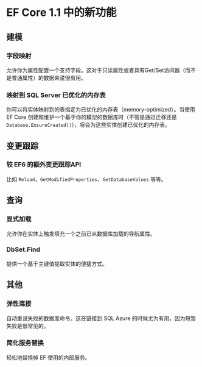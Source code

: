 # EF Core 1.1 中的新功能

## 建模

### 字段映射

允许你为属性配置一个支持字段。这对于只读属性或者具有Get/Set访问器（而不是普通属性）的数据来说很有用。

### 映射到 SQL Server 已优化的内存表

你可以将实体映射到的表指定为已优化的内存表（memory-optimized）。当使用 EF Core 创建和维护一个基于你的模型的数据库时（不管是通过迁移还是 `Database.EnsureCreated()`），将会为这些实体创建已优化的内存表。

## 变更跟踪

### 较 EF6 的额外变更跟踪API

比如 `Reload`，`GetModifiedProperties`，`GetDatabaseValues` 等等。

## 查询

### 显式加载

允许你在实体上触发填充一个之前已从数据库加载的导航属性。

### DbSet.Find

提供一个基于主键值提取实体的便捷方式。

## 其他

### 弹性连接

自动重试失败的数据库命令。这在链接到 SQL Azure 的时候尤为有用，因为短暂失败是很常见的。

### 简化服务替换

轻松地替换掉 EF 使用的内部服务。